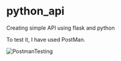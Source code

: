 # python_api
Creating simple API using flask and python

To test it, I have used PostMan.


![PostmanTesting](https://user-images.githubusercontent.com/64087828/180364827-c09c15c5-2dd8-46cc-9c43-c93a4b268fc9.JPG)
